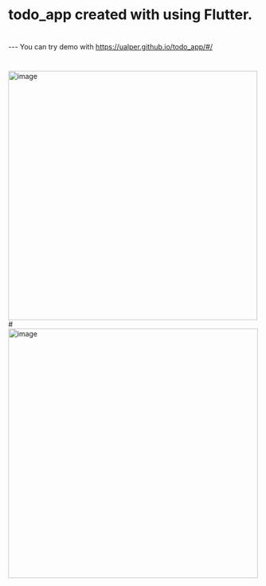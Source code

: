# todo_app created with using Flutter.
#
--- You can try demo with https://ualper.github.io/todo_app/#/
#
<img width="500" alt="image" src="https://user-images.githubusercontent.com/55507463/157344174-965c18c8-14f5-4b88-8840-cf354cb59746.png">
#
<img width="501" alt="image" src="https://user-images.githubusercontent.com/55507463/157344233-5bf26185-aceb-43b7-83d8-42307a5fc1d0.png">
